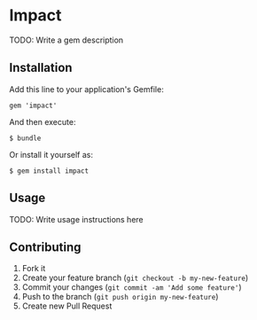 # Impact

TODO: Write a gem description

## Installation

Add this line to your application's Gemfile:

    gem 'impact'

And then execute:

    $ bundle

Or install it yourself as:

    $ gem install impact

## Usage

TODO: Write usage instructions here

## Contributing

1. Fork it
2. Create your feature branch (`git checkout -b my-new-feature`)
3. Commit your changes (`git commit -am 'Add some feature'`)
4. Push to the branch (`git push origin my-new-feature`)
5. Create new Pull Request
